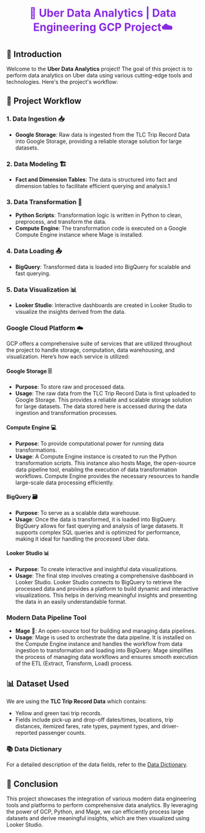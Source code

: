 <div align="center">
  <h1 style="color:#8a2be2;">🚖 Uber Data Analytics | Data Engineering GCP Project☁️</h1>
</div>

## 📖 Introduction
Welcome to the **Uber Data Analytics** project! The goal of this project is to perform data analytics on Uber data using various cutting-edge tools and technologies. 
Here's the project's workflow:

## 🚀 Project Workflow

### 1. Data Ingestion 📥
- **Google Storage**: Raw data is ingested from the TLC Trip Record Data into Google Storage, providing a reliable storage solution for large datasets.

### 2. Data Modeling 🏗️
- **Fact and Dimension Tables**: The data is structured into fact and dimension tables to facilitate efficient querying and analysis.1

### 3. Data Transformation 🔄
- **Python Scripts**: Transformation logic is written in Python to clean, preprocess, and transform the data.
- **Compute Engine**: The transformation code is executed on a Google Compute Engine instance where Mage is installed.

### 4. Data Loading 📤
- **BigQuery**: Transformed data is loaded into BigQuery for scalable and fast querying.

### 5. Data Visualization 📊
- **Looker Studio**: Interactive dashboards are created in Looker Studio to visualize the insights derived from the data.

### Google Cloud Platform ☁️
GCP offers a comprehensive suite of services that are utilized throughout the project to handle storage, computation, data warehousing, and visualization. Here’s how each service is utilized:

#### Google Storage 🗄️
- **Purpose**: To store raw and processed data.
- **Usage**: The raw data from the TLC Trip Record Data is first uploaded to Google Storage. This provides a reliable and scalable storage solution for large datasets. The data stored here is accessed during the data ingestion and transformation processes.

#### Compute Engine 💻
- **Purpose**: To provide computational power for running data transformations.
- **Usage**: A Compute Engine instance is created to run the Python transformation scripts. This instance also hosts Mage, the open-source data pipeline tool, enabling the execution of data transformation workflows. Compute Engine provides the necessary resources to handle large-scale data processing efficiently.

#### BigQuery 🗃️
- **Purpose**: To serve as a scalable data warehouse.
- **Usage**: Once the data is transformed, it is loaded into BigQuery. BigQuery allows for fast querying and analysis of large datasets. It supports complex SQL queries and is optimized for performance, making it ideal for handling the processed Uber data.

#### Looker Studio 📊
- **Purpose**: To create interactive and insightful data visualizations.
- **Usage**: The final step involves creating a comprehensive dashboard in Looker Studio. Looker Studio connects to BigQuery to retrieve the processed data and provides a platform to build dynamic and interactive visualizations. This helps in deriving meaningful insights and presenting the data in an easily understandable format.

### Modern Data Pipeline Tool
- **Mage** 🚀: An open-source tool for building and managing data pipelines.
- **Usage**: Mage is used to orchestrate the data pipeline. It is installed on the Compute Engine instance and handles the workflow from data ingestion to transformation and loading into BigQuery. Mage simplifies the process of managing data workflows and ensures smooth execution of the ETL (Extract, Transform, Load) process.

## 📊 Dataset Used
We are using the **TLC Trip Record Data** which contains:
- Yellow and green taxi trip records.
- Fields include pick-up and drop-off dates/times, locations, trip distances, itemized fares, rate types, payment types, and driver-reported passenger counts.

### 📚 Data Dictionary
For a detailed description of the data fields, refer to the [Data Dictionary](https://www.nyc.gov/assets/tlc/downloads/pdf/data_dictionary_trip_records_yellow.pdf).

## 🌟 Conclusion
This project showcases the integration of various modern data engineering tools and platforms to perform comprehensive data analytics. By leveraging the power of GCP, Python, and Mage, we can efficiently process large datasets and derive meaningful insights, which are then visualized using Looker Studio.
